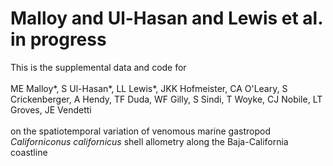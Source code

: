 # Malloy and Ul-Hasan and Lewis et al. in progress

This is the supplemental data and code for </br></br>
ME Malloy*, S Ul-Hasan*, LL Lewis*, JKK Hofmeister, CA O'Leary, S Crickenberger, A Hendy, TF Duda, WF Gilly, S Sindi, T Woyke, CJ Nobile, LT Groves, JE Vendetti 
</br></br>
on the spatiotemporal variation of venomous marine gastropod *Californiconus californicus* shell allometry along the Baja-California coastline
